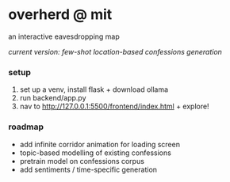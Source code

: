 # overherd @ mit

an interactive eavesdropping map

_current version: few-shot location-based confessions generation_

### setup

1. set up a venv, install flask + download ollama
2. run backend/app.py
3. nav to http://127.0.0.1:5500/frontend/index.html + explore!

### roadmap
- add infinite corridor animation for loading screen
- topic-based modelling of existing confessions
- pretrain model on confessions corpus
- add sentiments / time-specific generation
